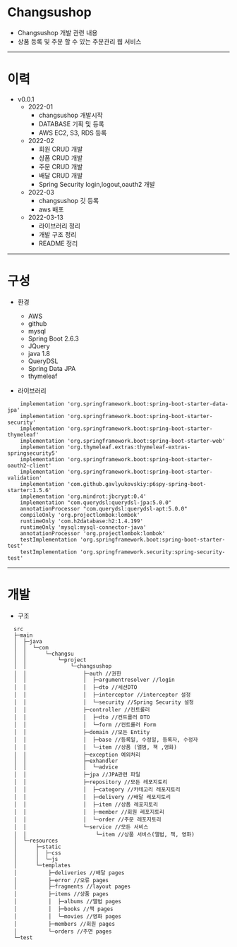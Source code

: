 # Changsushop
- Changsushop 개발 관련 내용
- 상품 등록 및 주문 할 수 있는 주문관리 웹 서비스
------------
# 이력
- v0.0.1
  - 2022-01
    - changsushop 개발시작
    - DATABASE 기획 및 등록
    - AWS EC2, S3, RDS 등록
  - 2022-02
    - 회원 CRUD 개발
    - 상품 CRUD 개발
    - 주문 CRUD 개발
    - 배달 CRUD 개발
    - Spring Security login,logout,oauth2 개발
  - 2022-03
    - changsushop 깃 등록
    - aws 배포
  - 2022-03-13
    - 라이브러리 정리
    - 개발 구조 정리
    - README 정리
------------
# 구성
- 환경
  - AWS
  - github
  - mysql
  - Spring Boot 2.6.3
  - JQuery
  - java 1.8
  - QueryDSL
  - Spring Data JPA
  - thymeleaf

- 라이브러리
```
	implementation 'org.springframework.boot:spring-boot-starter-data-jpa'
	implementation 'org.springframework.boot:spring-boot-starter-security'
	implementation 'org.springframework.boot:spring-boot-starter-thymeleaf'
	implementation 'org.springframework.boot:spring-boot-starter-web'
	implementation 'org.thymeleaf.extras:thymeleaf-extras-springsecurity5'
	implementation 'org.springframework.boot:spring-boot-starter-oauth2-client'
	implementation 'org.springframework.boot:spring-boot-starter-validation'
	implementation 'com.github.gavlyukovskiy:p6spy-spring-boot-starter:1.5.6'
	implementation 'org.mindrot:jbcrypt:0.4'
	implementation "com.querydsl:querydsl-jpa:5.0.0"
	annotationProcessor "com.querydsl:querydsl-apt:5.0.0"
	compileOnly 'org.projectlombok:lombok'
	runtimeOnly 'com.h2database:h2:1.4.199'
	runtimeOnly 'mysql:mysql-connector-java'
	annotationProcessor 'org.projectlombok:lombok'
	testImplementation 'org.springframework.boot:spring-boot-starter-test'
	testImplementation 'org.springframework.security:spring-security-test'
```
------------
# 개발
- 구조
```
  src
  ├─main
  │  ├─java
  │  │  └─com
  │  │      └─changsu
  │  │          └─project
  │  │              └─changsushop
  │  │                  ├─auth //권한
  │  │                  │  ├─argumentresolver //login
  │  │                  │  ├─dto //세션DTO
  │  │                  │  ├─interceptor //interceptor 설정
  │  │                  │  └─security //Spring Security 설정
  │  │                  ├─controller //컨트롤러
  │  │                  │  ├─dto //컨트롤러 DTO
  │  │                  │  └─form //컨트롤러 Form
  │  │                  ├─domain //모든 Entity
  │  │                  │  ├─base //등록일, 수정일, 등록자, 수정자 
  │  │                  │  └─item //상품 (앨범, 책 ,영화)
  │  │                  ├─exception 예외처리
  │  │                  ├─exhandler
  │  │                  │  └─advice
  │  │                  ├─jpa //JPA관련 파일
  │  │                  ├─repository //모든 레포지토리
  │  │                  │  ├─category //카테고리 레포지토리
  │  │                  │  ├─delivery //배달 레포지토리
  │  │                  │  ├─item //상품 레포지토리
  │  │                  │  ├─member //회원 레포지토리
  │  │                  │  └─order //주문 레포지토리
  │  │                  └─service //모든 서비스
  │  │                      └─item //상품 서비스(앨범, 책, 영화)
  │  └─resources
  │      ├─static
  │      │  ├─css
  │      │  └─js
  │      └─templates
  │          ├─deliveries //배달 pages
  │          ├─error //오류 pages
  │          ├─fragments //layout pages
  │          ├─items //상품 pages
  │          │  ├─albums //앨범 pages
  │          │  ├─books //책 pages
  │          │  └─movies //영화 pages
  │          ├─members //회원 pages
  │          └─orders //주면 pages
  └─test
```

